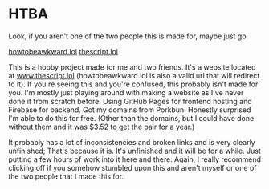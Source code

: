 # HTBA
Look, if you aren't one of the two people this is made for, maybe just go

<a href="https://www.howtobeawkward.lol">howtobeawkward.lol</a>
<a href="https://www.thescript.lol">thescript.lol</a>

This is a hobby project made for me and two friends. It's a website located at www.thescript.lol (howtobeawkward.lol is also a valid url that will redirect to it). If you're seeing this and you're confused, this probably isn't made for you. I'm mostly just playing around with making a website as I've never done it from scratch before. Using GitHub Pages for frontend hosting and Firebase for backend. Got my domains from Porkbun. Honestly surprised I'm able to do this for free. (Other than the domains, but I could have done without them and it was $3.52 to get the pair for a year.) 

It probably has a lot of inconsistencies and broken links and is very clearly unfinished; That's because it is. It's unfinished and it will be for a while. Just putting a few hours of work into it here and there. Again, I really recommend clicking off if you somehow stumbled upon this and aren't myself or one of the two people that I made this for.
